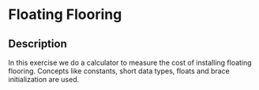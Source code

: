 # Floating Flooring

## Description

In this exercise we do a calculator to measure the cost of installing floating flooring. Concepts like constants, short data types, floats and brace initialization are used.
